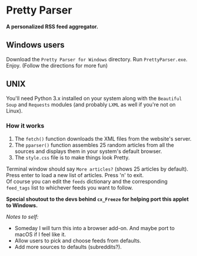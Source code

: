 Pretty Parser
=============

**A personalized RSS feed aggregator.**

## Windows users
Download the `Pretty Parser for Windows` directory. Run `PrettyParser.exe`. Enjoy. (Follow the directions for more fun)

## UNIX
You'll need Python 3.x installed on your system along with the `Beautiful Soup` and `Requests` modules (and probably `LXML` as well if you're not on Linux).

### How it works
1. The `fetch()` function downloads the XML files from the website's server.
2. The `pparser()` function assembles 25 random articles from all the sources and displays them in your system's default browser.
3. The `style.css` file is to make things look Pretty.

Terminal window should say `More articles?` (shows 25 articles by default). Press enter to load a new list of articles. Press 'n' to exit.  
Of course you can edit the `feeds` dictionary and the corresponding `feed_tags` list to whichever feeds you want to follow.

**Special shoutout to the devs behind `cx_Freeze` for helping port this applet to Windows.**

*Notes to self:*  
* Someday I will turn this into a browser add-on. And maybe port to macOS if I feel like it.
* Allow users to pick and choose feeds from defaults. 
* Add more sources to defaults (subreddits?).
